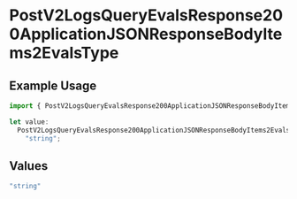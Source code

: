 # PostV2LogsQueryEvalsResponse200ApplicationJSONResponseBodyItems2EvalsType

## Example Usage

```typescript
import { PostV2LogsQueryEvalsResponse200ApplicationJSONResponseBodyItems2EvalsType } from "orq-poc-typescript-multi-env-version/models/operations";

let value:
  PostV2LogsQueryEvalsResponse200ApplicationJSONResponseBodyItems2EvalsType =
    "string";
```

## Values

```typescript
"string"
```
